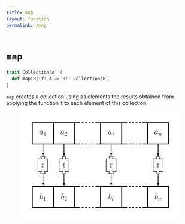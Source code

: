 ```yaml
---
title: map
layout: function
permalink: /map
---
```


# `map`

~~~ scala
trait Collection[A] {
  def map[B](f: A => B): Collection[B]
}
~~~

`map` creates a collection using as elements the results obtained from applying the function `f` to each element of this collection.

<figure class="diagram">
  <img src="images/map.svg" alt="map function">
  <!-- <figcaption class="diagram-desc"></figcaption> -->
</figure>
